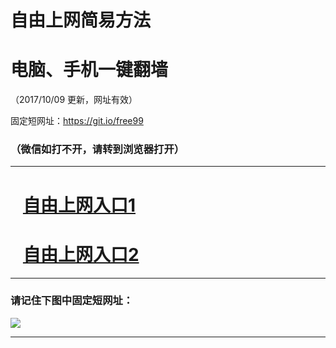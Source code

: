 ﻿# 自由上网简易方法

# 电脑、手机一键翻墙

（2017/10/09 更新，网址有效）

固定短网址：https://git.io/free99

### （微信如打不开，请转到浏览器打开）


***





# &nbsp;&nbsp; <a href="http://ft1302123580.fwq-tz-1001.info/fwqtz01.html?t=100900112925 " target="_blank">自由上网入口1</a>
# &nbsp;&nbsp; <a href="http://ft1768726964.fwq-tz-1002.info/fwqtz02.html?t=100900114988 " target="_blank">自由上网入口2</a>
***

### 请记住下图中固定短网址：

<img src="https://s3-us-west-2.amazonaws.com/fwq-1001/yjfq-20170905okok.png" /> 


***

